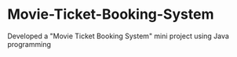 # Movie-Ticket-Booking-System
Developed a "Movie Ticket Booking System" mini project using Java programming
